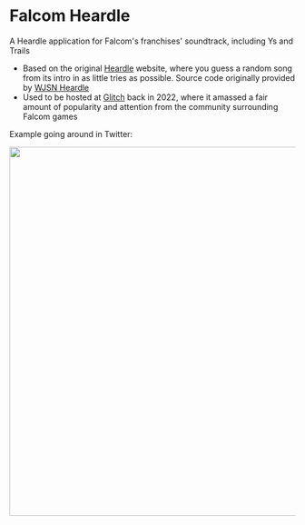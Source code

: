# Falcom Heardle

A Heardle application for Falcom's franchises' soundtrack, including Ys and Trails

- Based on the original [Heardle](https://www.heardle.app) website, where you guess a random song from its intro in as little tries as possible. Source code originally provided by [WJSN Heardle](https://github.com/jeroldcamacho/wjsn-heardle)
- Used to be hosted at [Glitch](https://glitch.com/) back in 2022, where it amassed a fair amount of popularity and attention from the community surrounding Falcom games

Example going around in Twitter:

<p align="center">
  <img width="650" src="https://github.com/silvglad/falcom-heardle/assets/73229659/5467783a-680f-4127-afd2-dcd45c61a5b5" />
</p>


